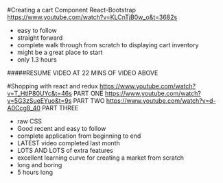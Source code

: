 #Creating a cart Component React-Bootstrap
https://www.youtube.com/watch?v=KLCnTjB0w_o&t=3682s
- easy to follow
- straight forward
- complete walk through from scratch to displaying cart inventory
- might be a great place to start
- only 1.3 hours

#####RESUME VIDEO AT 22 MINS OF VIDEO ABOVE

#Shopping with react and redux
https://www.youtube.com/watch?v=T_HtlP80UYc&t=46s PART ONE
https://www.youtube.com/watch?v=5G3zSueEYuo&t=9s PART TWO
https://www.youtube.com/watch?v=d-A0Ccg8_40 PART THREE

- raw CSS
- Good recent and easy to follow
- complete application from beginning to end
- LATEST video completed last month
- LOTS AND LOTS of extra features
- excellent learning curve for creating a market from scratch
- long and boring
- 5 hours long

